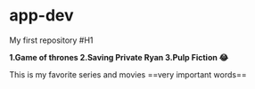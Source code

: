 # app-dev
 My first repository
#H1

**1.Game of thrones
2.Saving Private Ryan
3.Pulp Fiction
😂**

This is my favorite series and movies ==very important words==

